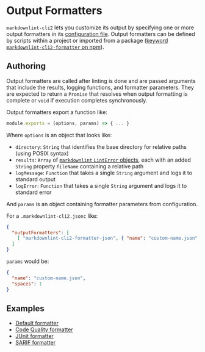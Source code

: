 # Output Formatters

`markdownlint-cli2` lets you customize its output by specifying one or more
output formatters in its [configuration file][configuration-file]. Output
formatters can be defined by scripts within a project or imported from a package
([keyword `markdownlint-cli2-formatter` on npm][markdownlint-cli2-formatter]).

## Authoring

Output formatters are called after linting is done and are passed arguments that
include the results, logging functions, and formatter parameters. They are
expected to return a `Promise` that resolves when output formatting is complete
or `void` if execution completes synchronously.

Output formatters export a function like:

```javascript
module.exports = (options, params) => { ... }
```

Where `options` is an object that looks like:

- `directory`: `String` that identifies the base directory for relative paths
  (using POSIX syntax)
- `results`: `Array` of [`markdownlint` `LintError` objects][markdownlint-d-ts],
  each with an added `String` property `fileName` containing a relative path
- `logMessage`: `Function` that takes a single `String` argument and logs it to
  standard output
- `logError`: `Function` that takes a single `String` argument and logs it to
  standard error

And `params` is an object containing formatter parameters from configuration.

For a `.markdownlint-cli2.jsonc` like:

```json
{
  "outputFormatters": [
    [ "markdownlint-cli2-formatter-json", { "name": "custom-name.json", "spaces": 1 } ]
  ]
}
```

`params` would be:

```json
{
  "name": "custom-name.json",
  "spaces": 1
}
```

## Examples

- [Default formatter][formatter-default]
- [Code Quality formatter][formatter-codequality]
- [JUnit formatter][formatter-junit]
- [SARIF formatter][formatter-sarif]

[configuration-file]: https://github.com/DavidAnson/markdownlint-cli2#configuration
[formatter-default]: ../formatter-default/markdownlint-cli2-formatter-default.js
[formatter-codequality]: ../formatter-codequality/markdownlint-cli2-formatter-codequality.js
[formatter-junit]: ../formatter-junit/markdownlint-cli2-formatter-junit.js
[formatter-sarif]: ../formatter-sarif/markdownlint-cli2-formatter-sarif.js
[markdownlint-cli2-formatter]: https://www.npmjs.com/search?q=keywords:markdownlint-cli2-formatter
[markdownlint-d-ts]: https://github.com/DavidAnson/markdownlint/blob/v0.35.0/lib/markdownlint.d.ts
